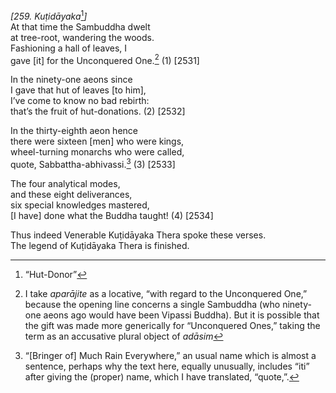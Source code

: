 *\[259. Kuṭidāyaka*[^1]*\]*  
At that time the Sambuddha dwelt  
at tree-root, wandering the woods.  
Fashioning a hall of leaves, I  
gave \[it\] for the Unconquered One.[^2] (1) \[2531\]

In the ninety-one aeons since  
I gave that hut of leaves \[to him\],  
I’ve come to know no bad rebirth:  
that’s the fruit of hut-donations. (2) \[2532\]

In the thirty-eighth aeon hence  
there were sixteen \[men\] who were kings,  
wheel-turning monarchs who were called,  
quote, Sabbattha-abhivassi.[^3] (3) \[2533\]

The four analytical modes,  
and these eight deliverances,  
six special knowledges mastered,  
\[I have\] done what the Buddha taught! (4) \[2534\]

Thus indeed Venerable Kuṭidāyaka Thera spoke these verses.  
The legend of Kuṭidāyaka Thera is finished.

[^1]: “Hut-Donor”

[^2]: I take *aparājite* as a locative, “with regard to the Unconquered One,” because the opening line concerns a single Sambuddha (who ninety-one aeons ago would have been Vipassi Buddha). But it is possible that the gift was made more generically for “Unconquered Ones,” taking the term as an accusative plural object of *adāsim*

[^3]: “\[Bringer of\] Much Rain Everywhere,” an usual name which is almost a sentence, perhaps why the text here, equally unusually, includes “iti” after giving the (proper) name, which I have translated, “quote,”.
